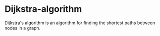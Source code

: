 # Dijkstra-algorithm
Dijkstra's algorithm is an algorithm for finding the shortest paths between nodes in a graph.
